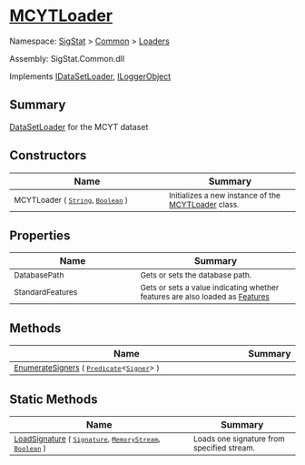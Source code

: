 # [MCYTLoader](./MCYTLoader.md)

Namespace: [SigStat]() > [Common](./../README.md) > [Loaders](./README.md)

Assembly: SigStat.Common.dll

Implements [IDataSetLoader](./IDataSetLoader.md), [ILoggerObject](./../ILoggerObject.md)

## Summary
[DataSetLoader](https://github.com/hargitomi97/sigstat/blob/master/docs/md/SigStat/Common/Loaders/DataSetLoader.md) for the MCYT dataset

## Constructors

| Name | Summary | 
| --- | --- | 
| <sub>MCYTLoader ( [`String`](https://docs.microsoft.com/en-us/dotnet/api/System.String), [`Boolean`](https://docs.microsoft.com/en-us/dotnet/api/System.Boolean) )</sub><img width=200/>| <sub>Initializes a new instance of the [MCYTLoader](https://github.com/hargitomi97/sigstat/blob/master/docs/md/SigStat/Common/Loaders/MCYTLoader.md) class.</sub>| <br>


## Properties

| Name | Summary | 
| --- | --- | 
| <sub>DatabasePath</sub><img width=200/>| <sub>Gets or sets the database path.</sub>| <br>
| <sub>StandardFeatures</sub><img width=200/>| <sub>Gets or sets a value indicating whether features are also loaded as [Features](https://github.com/hargitomi97/sigstat/blob/master/docs/md/SigStat/Common/Features.md)</sub>| <br>


## Methods

| Name | Summary | 
| --- | --- | 
| <sub>[EnumerateSigners](./Methods/MCYTLoader-100663935.md) ( [`Predicate`](https://docs.microsoft.com/en-us/dotnet/api/System.Predicate-1)\<[`Signer`](./../Signer.md)> )</sub><img width=200/>| <sub></sub>| <br>


## Static Methods

| Name | Summary | 
| --- | --- | 
| <sub>[LoadSignature](./Methods/MCYTLoader-100663936.md) ( [`Signature`](./../Signature.md), [`MemoryStream`](https://docs.microsoft.com/en-us/dotnet/api/System.IO.MemoryStream), [`Boolean`](https://docs.microsoft.com/en-us/dotnet/api/System.Boolean) )</sub><img width=200/>| <sub>Loads one signature from specified stream.</sub>| <br>


